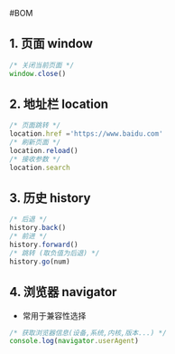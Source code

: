 #BOM

## 1. 页面 window
```JavaScript
/* 关闭当前页面 */
window.close()
```
## 2. 地址栏 location
```javascript
/* 页面跳转 */
location.href ='https://www.baidu.com'
/* 刷新页面 */
location.reload()
/* 接收参数 */
location.search
```
## 3. 历史 history
```javascript
/* 后退 */
history.back()
/* 前进 */
history.forward()
/* 跳转 (取负值为后退) */
history.go(num)
```
## 4. 浏览器 navigator
- 常用于兼容性选择
```JavaScript
/* 获取浏览器信息(设备,系统,内核,版本...) */
console.log(navigator.userAgent)
```
